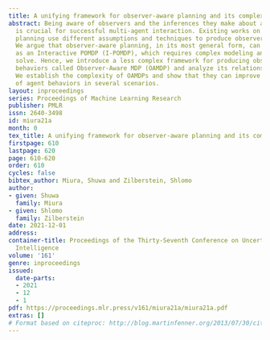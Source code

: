 ```yaml
---
title: A unifying framework for observer-aware planning and its complexity
abstract: Being aware of observers and the inferences they make about an agent’s behavior
  is crucial for successful multi-agent interaction. Existing works on observer-aware
  planning use different assumptions and techniques to produce observer-aware behaviors.
  We argue that observer-aware planning, in its most general form, can be modeled
  as an Interactive POMDP (I-POMDP), which requires complex modeling and is hard to
  solve. Hence, we introduce a less complex framework for producing observer-aware
  behaviors called Observer-Aware MDP (OAMDP) and analyze its relationship to I-POMDP.
  We establish the complexity of OAMDPs and show that they can improve interpretability
  of agent behaviors in several scenarios.
layout: inproceedings
series: Proceedings of Machine Learning Research
publisher: PMLR
issn: 2640-3498
id: miura21a
month: 0
tex_title: A unifying framework for observer-aware planning and its complexity
firstpage: 610
lastpage: 620
page: 610-620
order: 610
cycles: false
bibtex_author: Miura, Shuwa and Zilberstein, Shlomo
author:
- given: Shuwa
  family: Miura
- given: Shlomo
  family: Zilberstein
date: 2021-12-01
address:
container-title: Proceedings of the Thirty-Seventh Conference on Uncertainty in Artificial
  Intelligence
volume: '161'
genre: inproceedings
issued:
  date-parts:
  - 2021
  - 12
  - 1
pdf: https://proceedings.mlr.press/v161/miura21a/miura21a.pdf
extras: []
# Format based on citeproc: http://blog.martinfenner.org/2013/07/30/citeproc-yaml-for-bibliographies/
---
```

